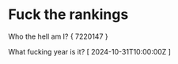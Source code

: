 # Fuck the rankings

Who the hell am I?
{ 7220147 }

What fucking year is it?
[ 2024-10-31T10:00:00Z ]
